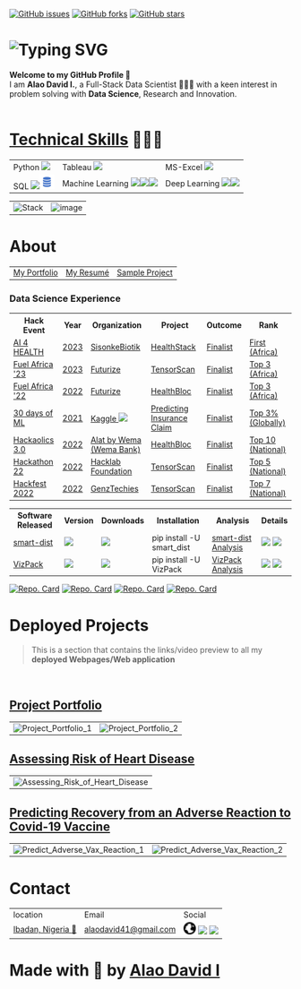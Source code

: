 [![GitHub issues](https://img.shields.io/github/issues/invest41/invest41)](https://github.com/invest41/invest41/issues)
[![GitHub forks](https://img.shields.io/github/forks/invest41/invest41)](https://github.com/invest41/invest41/network)
[![GitHub stars](https://img.shields.io/github/stars/invest41/invest41)](https://github.com/invest41/invest41/stargazers)


# ![Typing SVG](https://readme-typing-svg.herokuapp.com?font=Poppins&color=539BF5&size=25&height=60&lines=Hello+🤓;Welcome+aboard!)

  
**Welcome to my GitHub Profile 📔** <!--![](https://visitor-badge.glitch.me/badge?page_id=invest41.invest41&style=flat-square&color=ffeb00)![](https://komarev.com/ghpvc/?username=invest41&label=Profile%20views&color=008080&style=flat%22%20alt=invest41)--> <br/>
I am **Alao David I.**, a Full-Stack Data Scientist 🕵🏽‍♂️ with a keen interest in problem solving with **Data Science**, Research and Innovation.
<br/><br/>
# [Technical Skills](https://invest41.github.io/AlaoDavid.github.io/) 👨🏽‍💻
| | | | 
|:--|:--|:--|
|Python <a href="https://www.python.org"><img width="22px" src="https://cdn.jsdelivr.net/npm/simple-icons@v3/icons/python.svg" /></a>  |Tableau <a href="https://www.tableau.com"><img width="22px" src="https://cdn.jsdelivr.net/npm/simple-icons@v3/icons/tableau.svg" /></a>  |  MS-Excel <a href="https://www.microsoft.com/en-us/microsoft-365/excel"><img width="22px" src="https://cdn.jsdelivr.net/npm/simple-icons@v3/icons/microsoftexcel.svg"/></a>  |
|  SQL <a href="https://www.sqlite.org/index.html"><img width="22px" src="https://cdn.jsdelivr.net/npm/simple-icons@v3/icons/sqlite.svg" /></a><a href="https://www.mysql.com"><img alt="SQL" width="26px" src="https://raw.githubusercontent.com/github/explore/80688e429a7d4ef2fca1e82350fe8e3517d3494d/topics/sql/sql.png" /></a>  |  Machine Learning <a href="https://scikit-learn.org/stable/"><img width="45px" src="https://cdn.jsdelivr.net/npm/simple-icons@v3/icons/scikit-learn.svg" /></a><a href="https://numpy.org"><img width="22px" src="https://cdn.jsdelivr.net/npm/simple-icons@v3/icons/numpy.svg" /></a><a href="https://pandas.pydata.org"><img width="22px" src="https://cdn.jsdelivr.net/npm/simple-icons@v3/icons/pandas.svg" /></a>|  Deep Learning <a href="https://www.tensorflow.org"><img width="22px" src="https://cdn.jsdelivr.net/npm/simple-icons@v3/icons/tensorflow.svg" /></a><a href="https://keras.io"><img width="22px" src="https://cdn.jsdelivr.net/npm/simple-icons@v3/icons/keras.svg" /></a>|

| | |
|:--|:--|
|![Stack](https://github-readme-stats.vercel.app/api/top-langs/?username=invest41&show_icons=true&theme=dark&hide_border=true&langs_count=8) <!--![Stat](https://github-readme-stats.vercel.app/api?username=invest41&show_icons=true&theme=dark)-->| ![image](https://user-images.githubusercontent.com/70070334/141488940-7817ba49-96a9-455c-bd9d-db76f59e0054.jpeg)|

# About  

|  |   |   |
|:-|:--|:--|
|[My Portfolio](https://invest41.github.io/AlaoDavid.github.io/) | [My Resumé](https://drive.google.com/file/d/1hNuNMRYn8TbS8Ui03A3sQbOp09A1HE5g/view?usp=drivesdk) | [Sample Project](https://cvs-disease.herokuapp.com/)|  

### Data Science Experience

<!--div align = "center">
<a href = "https://truecertificates.com/secure/snapshot/YKUPNA4KYJ.png"> <img src="https://github.com/invest41/Resume/blob/main/IMG_9327.jpeg" /> <a/-->
<div align="left">

  <table>
    <tr>
      <th>Hack Event</th>
      <th>Year</th>
      <th>Organization</th>
      <th>Project</th>
      <th>Outcome</th>
      <th>Rank</th>
    </tr>
    <tr>
      <td><a href = "https://www.sisonkebiotik.africa/events/ideathon">AI 4 HEALTH</a></td>
      <td><a href = "#">2023</a></td>
      <td><a href = "https://www.sisonkebiotik.africa/home">SisonkeBiotik</a></td>
      <td><a href ="https://drive.google.com/file/d/1CF8suyqDwzPQrgSlv0g4Zi0ZCyGVh77h/view?usp=sharing">HealthStack</a></td>
      <td><a href = "https://drive.google.com/file/d/1CIjl_kfzEx2ruqHmj5SgV1Cp4ZOtL0I2/view?usp=sharing">Finalist</a></td>
      <td><a href = "https://drive.google.com/file/d/1CIjl_kfzEx2ruqHmj5SgV1Cp4ZOtL0I2/view?usp=sharing">First (Africa)</a></td>
    </tr>
    <tr>
      <td><a href = "https://www.futurize.studio/fuel-africa">Fuel Africa '23</a></td>
      <td><a href = "#">2023</a></td>
      <td><a href = "https://www.futurize.studio/">Futurize</a></td>
      <td><a href ="https://youtu.be/J_7JLRgpKTM?si=Xj1p2zcXnZclxzcz">TensorScan</a></td>
      <td><a href = "https://drive.google.com/file/d/1mZGGO9EXbERuMho0IN8dqGatg6AQYID2/view?usp=sharing">Finalist</a></td>
      <td><a href = "https://drive.google.com/file/d/1mZGGO9EXbERuMho0IN8dqGatg6AQYID2/view?usp=sharing">Top 3 (Africa)</a></td>
    </tr>
    <tr>
      <td><a href = "https://www.futurize.studio/fuel-africa">Fuel Africa '22</a></td>
      <td><a href = "#">2022</a></td>
      <td><a href = "https://www.futurize.studio/">Futurize</a></td>
      <td><a href ="http://research.ui.edu.ng/ui-pharmacy-students-win-fuel-africa-2022">HealthBloc</a></td>
      <td><a href = "https://drive.google.com/file/d/1TbdIONSE2RCIpI_g9XplImFJo6ybONuv/view">Finalist</a></td>
      <td><a href = "https://drive.google.com/file/d/1TbdIONSE2RCIpI_g9XplImFJo6ybONuv/view">Top 3 (Africa)</a></td>
    </tr>
    <tr>
      <td><a href = "https://www.kaggle.com/competitions/30-days-of-ml">30 days of ML</a></td>
      <td><a href = "#">2021</a></td>
      <td><a href = "https://www.kaggle.com/">Kaggle&nbsp;<img width="22px" src="https://cdn.jsdelivr.net/npm/simple-icons@v3/icons/kaggle.svg" /></a></td>
      <td><a href ="https://www.kaggle.com/competitions/30-days-of-ml/overview/description">Predicting Insurance Claim</a></td>
      <td><a href = "https://www.kaggle.com/welcomehere/competitions">Finalist</a></td>
      <td><a href = "https://www.kaggle.com/welcomehere/">Top 3% (Globally)</a></td>
    </tr>
    <tr>
      <td><a href = "https://hackaholics.wemabank.com/">Hackaolics 3.0</a></td>
      <td><a href = "#">2022</a></td>
      <td><a href = "https://online.alat.ng/">Alat by Wema (Wema Bank)</a></td>
      <td><a href ="http://research.ui.edu.ng/ui-pharmacy-students-win-fuel-africa-2022">HealthBloc</a></td>
      <td><a href = "https://drive.google.com/file/d/1n3OETgvvXsT0sWgoLvwND4NecQL_30vL/view?usp=drivesdk">Finalist</a></td>
      <td><a href = "https://drive.google.com/file/d/1n3OETgvvXsT0sWgoLvwND4NecQL_30vL/view?usp=drivesdk">Top 10 (National)</a></td>
    </tr>
    <tr>
      <td><a href = "https://www.hacklabfoundation.org/blog/hacklab-nigeria-ends-with-12-scalable-ai-big-data-edge-solutions/">Hackathon 22</a></td>
      <td><a href = "#">2022</a></td>
      <td><a href = "https://www.hacklabfoundation.org/">Hacklab Foundation</a></td>
      <td><a href ="https://github.com/invest41/Tensorscan">TensorScan</a></td>
      <td><a href = "https://twitter.com/hacklabfdn/status/1536046622798389248/photo/1">Finalist</a></td>
      <td><a href = "https://twitter.com/hacklabfdn/status/1536046622798389248/photo/1">Top 5 (National)</a></td>
    </tr>
    <tr>
      <td><a href = "https://hackfest2022.genztechies.com/">Hackfest 2022</a></td>
      <td><a href = "#">2022</a></td>
      <td><a href = "https://www.genztechies.com/">GenzTechies</a></td>
      <td><a href ="https://github.com/invest41/Tensorscan">TensorScan</a></td>
      <td><a href = "#">Finalist</a></td>
      <td><a href = "#">Top 7 (National)</a></td>
    </tr>
  </table>
</div>



 <div align="left">
  <table>
    <tr>
      <th>Software Released</th>
      <th>Version</th>
      <th>Downloads</th>
      <th>Installation</th>
      <th>Analysis</th>
     <th>Details</th>
    </tr>
    <tr>
      <td><a href = "https://pypi.org/project/smart-dist/">smart-dist</a></td>
      <td><a href="https://pypi.org/project/smart-dist/"><img src="https://img.shields.io/pypi/v/smart-dist?style=flat-square"/></a></td>
      <td><a href="https://pepy.tech/project/smart-dist"><img src="https://static.pepy.tech/personalized-badge/smart-dist?period=total&units=none&left_color=grey&right_color=blue&left_text=Downloads"/></a></td>
      <td>pip install -U smart_dist</td>
      <td><a href = "https://github.com/invest41/Exploring_Libraries/blob/main/Smart_dist_Package_Analysis.ipynb">smart-dist Analysis</a></td>
      <td>
       <img src="https://img.shields.io/pypi/l/smart-dist?style=flat-square"/>
       <img src="https://img.shields.io/badge/dynamic/json?color=blue&label=docs&prefix=v&query=%24.info.version&url=https%3A%2F%2Fpypi.org%2Fpypi%2Fsmart_dist%2Fjson&style=flat-square"/>
       <!--img src="https://img.shields.io/pypi/pyversions/smart-dist?style=flat-square"/-->
       <!--img src="https://app.codacy.com/project/badge/Coverage/ed658f08dcce4f088c850253475540ba"/-->
       <!--img src="https://img.shields.io/codecov/c/github/sfu-db/smart-dist?style=flat-square"/-->
       <!--img src="https://app.codacy.com/project/badge/Grade/ed658f08dcce4f088c850253475540ba"/-->
       <!--img src="https://img.shields.io/discord/702765817154109472?style=flat-square"/-->
     </td>
    </tr>
    <tr>
      <td><a href = "https://pypi.org/project/VizPack/">VizPack</a></td>
      <td><a href="https://pypi.org/project/VizPack/"><img src="https://img.shields.io/pypi/v/VizPack?style=flat-square"/></a></td>
      <td><a href="https://pepy.tech/project/VizPack"><img src="https://static.pepy.tech/personalized-badge/vizpack?period=total&units=none&left_color=grey&right_color=blue&left_text=Downloads"/></a></td>
      <td>pip install -U VizPack</td>
      <td><a href = "https://github.com/invest41/Exploring_Libraries/blob/main/VizPack.ipynb">VizPack Analysis</a></td>
      <td>
       <img src="https://img.shields.io/pypi/l/VizPack?style=flat-square"/>
       <img src="https://img.shields.io/badge/dynamic/json?color=blue&label=docs&prefix=v&query=%24.info.version&url=https%3A%2F%2Fpypi.org%2Fpypi%2FVizPack%2Fjson&style=flat-square"/>
       <!--img src="https://img.shields.io/pypi/pyversions/smart-dist?style=flat-square"/-->
       <!--img src="https://app.codacy.com/project/badge/Coverage/ed658f08dcce4f088c850253475540ba"/-->
       <!--img src="https://img.shields.io/codecov/c/github/sfu-db/smart-dist?style=flat-square"/-->
       <!--img src="https://app.codacy.com/project/badge/Grade/ed658f08dcce4f088c850253475540ba"/-->
       <!--img src="https://img.shields.io/discord/702765817154109472?style=flat-square"/-->
     </td>
    </tr>
  </table>
</div> 
  
  





[![Repo. Card](https://widget.realdeveloper.pro/api/card?user=invest41&repo=Computer-Vision-in-Medicine&locale=en)](https://github.com/invest41/Computer-Vision-in-Medicine)
[![Repo. Card](https://widget.realdeveloper.pro/api/card?user=Crinmatic&repo=Diacritic-Restoration&locale=en)](https://github.com/Crinmatic/Diacritic-Restoration)
[![Repo. Card](https://widget.realdeveloper.pro/api/card?user=invest41&repo=Studying_Reactions_to_Vaccines&locale=en)](https://github.com/invest41/Studying_Reactions_to_Vaccines)
[![Repo. Card](https://widget.realdeveloper.pro/api/card?user=invest41&repo=Trading_Analytics&locale=en)](https://github.com/invest41/Trading_Analytics)
 
 
# Deployed Projects  
> This is a section that contains the links/video preview to all my **deployed Webpages/Web application** 
<br/>

## [Project Portfolio](https://invest41.github.io/AlaoDavid.github.io/)
| | |
|:-|:-|
| ![Project_Portfolio_1](https://user-images.githubusercontent.com/70070334/167320307-c3f606f2-24b0-473f-bd2b-e7d157350982.gif) | ![Project_Portfolio_2](https://user-images.githubusercontent.com/70070334/167320373-637c800f-c9b9-49ad-b0af-45397eb3d273.gif) |


## [Assessing Risk of Heart Disease](https://cvs-disease.herokuapp.com)
| |
|:-|
|![Assessing_Risk_of_Heart_Disease](https://user-images.githubusercontent.com/70070334/167320461-7a7438bd-a495-405e-8feb-5bfac2573a3c.gif) |


## [Predicting Recovery from an Adverse Reaction to Covid-19 Vaccine](https://adv-vax.herokuapp.com/)
| | |
|:-|:-|
| ![Predict_Adverse_Vax_Reaction_1](https://user-images.githubusercontent.com/70070334/167320605-e5e39cc8-ef0e-4a46-8ef3-f18a2fc00ebb.gif) | ![Predict_Adverse_Vax_Reaction_2](https://user-images.githubusercontent.com/70070334/167320661-9fcd9a57-a37e-48f3-b36e-025aba67cc8d.gif) |

<!--div align = "center" -->
<h1>Contact</h1>

| | | |
|:--|:--|:--|
|location | Email | Social |
<a href="https://maps.app.goo.gl/9ej8vPxqu2JeUyS4A">Ibadan, Nigeria 📍</a> | alaodavid41@gmail.com | [<img width="22px" src="https://raw.githubusercontent.com/iconic/open-iconic/master/svg/globe.svg" />](https://invest41.github.io/AlaoDavid.github.io/) [<img width="22px" src="https://cdn.jsdelivr.net/npm/simple-icons@v3/icons/linkedin.svg" />](https://www.linkedin.com/in/david-alao-72362113b/) [<img width="22px" src="https://cdn.jsdelivr.net/npm/simple-icons@v3/icons/kaggle.svg" />](https://www.kaggle.com/welcomehere)|


 <h1> Made with 💜 by <a href = "https://github.com/invest41/Resume"> Alao David I  <a/> <h1/> 
</div>
